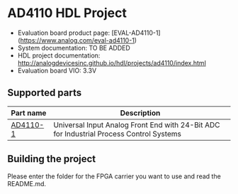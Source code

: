 # AD4110 HDL Project

- Evaluation board product page: [EVAL-AD4110-1] (https://www.analog.com/eval-ad4110-1)
- System documentation: TO BE ADDED
- HDL project documentation: http://analogdevicesinc.github.io/hdl/projects/ad4110/index.html
- Evaluation board VIO: 3.3V
 
## Supported parts

| Part name                                  | Description                                      |
|--------------------------------------------|--------------------------------------------------|
| [AD4110-1](https://www.analog.com/a4110-1) | Universal Input Analog Front End with 24-Bit ADC for Industrial Process Control Systems |

## Building the project

Please enter the folder for the FPGA carrier you want to use and read the README.md.
